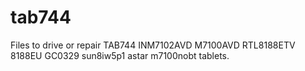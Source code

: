 # tab744
Files to drive or repair TAB744 INM7102AVD M7100AVD RTL8188ETV 8188EU GC0329 sun8iw5p1 astar m7100nobt tablets.
